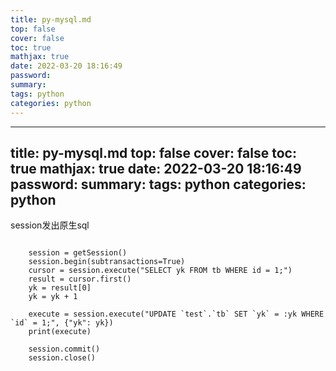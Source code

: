 ```yaml
---
title: py-mysql.md
top: false
cover: false
toc: true
mathjax: true
date: 2022-03-20 18:16:49
password:
summary:
tags: python
categories: python
---
```

---
title: py-mysql.md
top: false
cover: false
toc: true
mathjax: true
date: 2022-03-20 18:16:49
password:
summary:
tags: python
categories: python
---
session发出原生sql
~~~

    session = getSession()
    session.begin(subtransactions=True)
    cursor = session.execute("SELECT yk FROM tb WHERE id = 1;")
    result = cursor.first()
    yk = result[0]
    yk = yk + 1

    execute = session.execute("UPDATE `test`.`tb` SET `yk` = :yk WHERE `id` = 1;", {"yk": yk})
    print(execute)

    session.commit()
    session.close()
~~~
